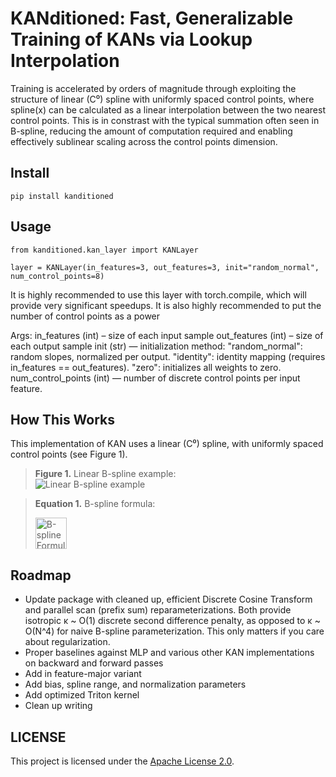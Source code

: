 # KANditioned: Fast, Generalizable Training of KANs via Lookup Interpolation

Training is accelerated by orders of magnitude through exploiting the structure of linear (C⁰) spline with uniformly spaced control points, where spline(x) can be calculated as a linear interpolation between the two nearest control points. This is in constrast with the typical summation often seen in B-spline, reducing the amount of computation required and enabling effectively sublinear scaling across the control points dimension.

## Install

```
pip install kanditioned
```

## Usage
```
from kanditioned.kan_layer import KANLayer

layer = KANLayer(in_features=3, out_features=3, init="random_normal", num_control_points=8)
```

It is highly recommended to use this layer with torch.compile, which will provide very significant speedups. It is also highly recommended to put the number of control points as a power 

Args:
    in_features (int) – size of each input sample
    out_features (int) – size of each output sample
    init (str) — initialization method:
        "random_normal": random slopes, normalized per output.
        "identity": identity mapping (requires in_features == out_features).
        "zero": initializes all weights to zero.
    num_control_points (int) — number of discrete control points per input feature.

## How This Works

This implementation of KAN uses a linear (C⁰) spline, with uniformly spaced control points (see Figure 1).

> **Figure 1.** Linear B-spline example:  
> ![Linear B-spline example](image-1.png)

> **Equation 1.** B-spline formula:
>
> <img style="height: 50px" alt="B-spline Formula" src="image.png">

## Roadmap
- Update package with cleaned up, efficient Discrete Cosine Transform and parallel scan (prefix sum) reparameterizations. Both provide isotropic κ ~ O(1) discrete second difference penalty, as opposed to κ ~ O(N^4) for naive B-spline parameterization. This only matters if you care about regularization.
- Proper baselines against MLP and various other KAN implementations on backward and forward passes
- Add in feature-major variant
- Add bias, spline range, and normalization parameters
- Add optimized Triton kernel
- Clean up writing

## LICENSE
This project is licensed under the [Apache License 2.0](https://www.apache.org/licenses/LICENSE-2.0.txt).